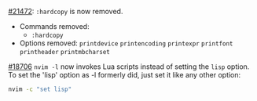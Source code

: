 [#21472](https://github.com/neovim/neovim/pull/21472): `:hardcopy` is now removed.

  - Commands removed:
      - `:hardcopy`
  - Options removed:
      `printdevice`
      `printencoding`
      `printexpr`
      `printfont`
      `printheader`
      `printmbcharset`

[#18706](https://github.com/neovim/neovim/pull/18706) `nvim -l` now invokes Lua scripts instead of setting the `lisp`
  option. To set the 'lisp' option as -l formerly did, just set it like any other option:

  ```sh
  nvim -c "set lisp"
  ```

